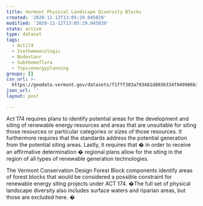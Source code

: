 ```yaml
---
title: Vermont Physical Landscape Diversity Blocks
created: '2020-11-12T13:05:29.045029'
modified: '2020-11-12T13:05:29.045039'
state: active
type: dataset
tags:
  - Act174
  - Isothemeecologic
  - Nodevtanr
  - Subthemeflora
  - Topicenergyplanning
groups: []
csv_url: >-
  https://geodata.vermont.gov/datasets/f1fff303a793481d8036334f949986b3_184.csv?outSR=%7B%22latestWkid%22%3A32145%2C%22wkid%22%3A32145%7D
json_url: ''
layout: post

---
```

Act 174 requires plans to identify potential areas for the development and siting of renewable energy resources and areas that are unsuitable for siting those
resources or particular categories or sizes of those resources. It furthermore requires that the standards address the potential generation from the potential
siting areas. Lastly, it requires that � in order to receive an affirmative determination � regional plans allow for the siting in the region of all types of renewable
generation technologies.

The Vermont Conservation Design Forest Block components identify areas of forest blocks that would be considered a possible constraint for renewable energy siting projects under ACT 174. �The full set of physical landscape diversity also includes surface waters and riparian areas, but those are excluded here. �
